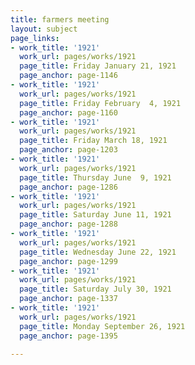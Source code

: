 ```yaml
---
title: farmers meeting
layout: subject
page_links:
- work_title: '1921'
  work_url: pages/works/1921
  page_title: Friday January 21, 1921
  page_anchor: page-1146
- work_title: '1921'
  work_url: pages/works/1921
  page_title: Friday February  4, 1921
  page_anchor: page-1160
- work_title: '1921'
  work_url: pages/works/1921
  page_title: Friday March 18, 1921
  page_anchor: page-1203
- work_title: '1921'
  work_url: pages/works/1921
  page_title: Thursday June  9, 1921
  page_anchor: page-1286
- work_title: '1921'
  work_url: pages/works/1921
  page_title: Saturday June 11, 1921
  page_anchor: page-1288
- work_title: '1921'
  work_url: pages/works/1921
  page_title: Wednesday June 22, 1921
  page_anchor: page-1299
- work_title: '1921'
  work_url: pages/works/1921
  page_title: Saturday July 30, 1921
  page_anchor: page-1337
- work_title: '1921'
  work_url: pages/works/1921
  page_title: Monday September 26, 1921
  page_anchor: page-1395

---
```

